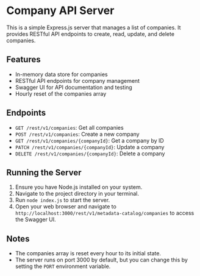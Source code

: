 # Company API Server

This is a simple Express.js server that manages a list of companies. It provides RESTful API endpoints to create, read, update, and delete companies.

## Features

- In-memory data store for companies
- RESTful API endpoints for company management
- Swagger UI for API documentation and testing
- Hourly reset of the companies array

## Endpoints

- `GET /rest/v1/companies`: Get all companies
- `POST /rest/v1/companies`: Create a new company
- `GET /rest/v1/companies/{companyId}`: Get a company by ID
- `PATCH /rest/v1/companies/{companyId}`: Update a company
- `DELETE /rest/v1/companies/{companyId}`: Delete a company

## Running the Server

1. Ensure you have Node.js installed on your system.
2. Navigate to the project directory in your terminal.
3. Run `node index.js` to start the server.
4. Open your web browser and navigate to `http://localhost:3000/rest/v1/metadata-catalog/companies` to access the Swagger UI.

## Notes

- The companies array is reset every hour to its initial state.
- The server runs on port 3000 by default, but you can change this by setting the `PORT` environment variable.
